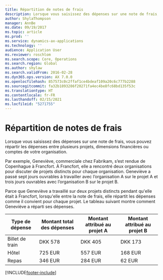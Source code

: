 ```yaml
---
title: Répartition de notes de frais
description: Lorsque vous saisissez des dépenses sur une note de frais, vous pouvez répartir les dépenses entre plusieurs projets, entités juridiques ou comptes de votre organisation.
author: ShylaThompson
manager: AnnBe
ms.date: 09/19/2017
ms.topic: article
ms.prod: ''
ms.service: dynamics-ax-applications
ms.technology: ''
audience: Application User
ms.reviewer: roschlom
ms.search.scope: Core, Operations
ms.search.region: Global
ms.author: shylaw
ms.search.validFrom: 2016-02-28
ms.dyn365.ops.version: AX 7.0.0
ms.openlocfilehash: 857573c0c2ffaf1ce4bdeaf109a20c6c777b2288
ms.sourcegitcommit: fa32b1893286f20271fa4ec4be8fc68bd135f53c
ms.translationtype: HT
ms.contentlocale: fr-FR
ms.lasthandoff: 02/15/2021
ms.locfileid: "5271755"
---
```

# <a name="expense-report-distributions"></a>Répartition de notes de frais

Lorsque vous saisissez des dépenses sur une note de frais, vous pouvez répartir les dépenses entre plusieurs projets, dimensions financières ou comptes de votre organisation.

Par exemple, Geneviève, commerciale chez Fabrikam, s’est rendue de Copenhague à Francfort. À Francfort, elle a rencontré deux organisations pour discuter de projets distincts pour chaque organisation. Geneviève a passé sept jours ouvrables à travailler avec l’organisation A sur le projet A et trois jours ouvrables avec l’organisation B sur le projet B.

Parce que Geneviève a travaillé sur deux projets distincts pendant qu'elle était à Francfort, lorsqu'elle entre la note de frais, elle répartit les dépenses comme il convient pour chaque projet. Le tableau suivant montre comment Geneviève a réparti ses dépenses.


| Type de dépense | Montant total des dépenses|Montant attribué au projet A| Montant attribué au projet B |
|--------------|---------------------|-------------------------------|---------------------------------|
|Billet de train   |DKK 578              |DKK 405                        |DKK 173                          |
|Hôtel         |725 EUR              |557 EUR                        |168 EUR                          |
|Repas         |346 EUR              |284 EUR                        |62 EUR                           |



[!INCLUDE[footer-include](../includes/footer-banner.md)]